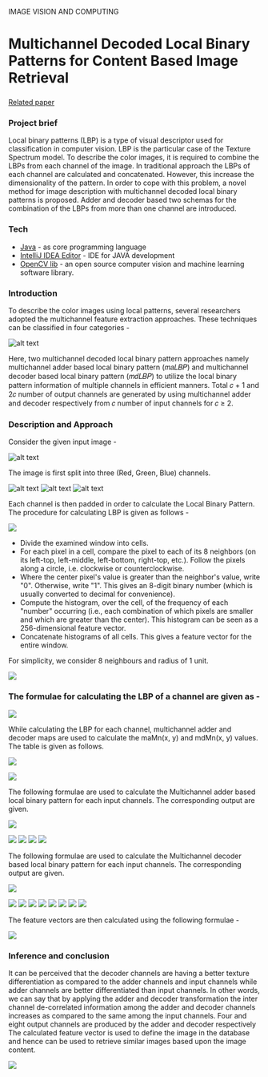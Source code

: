 IMAGE VISION AND COMPUTING

# Multichannel Decoded Local Binary Patterns for Content Based Image Retrieval 

###
[Related paper](http://ieeexplore.ieee.org/document/7486086/?reload=true)

### Project brief
Local binary patterns (LBP) is a type of visual descriptor used for classification in computer vision. LBP is the particular case of the Texture Spectrum model. To describe the color images, it is required to combine the LBPs from each channel of the image. In traditional approach the LBPs of each channel are calculated and concatenated. However, this increase the dimensionality of the pattern. In order to cope with this problem, a novel method for image description with multichannel decoded local binary patterns is proposed. Adder and decoder based two schemas for the combination of the LBPs from more than one channel are introduced.
				
### Tech

* [Java](http://www.oracle.com/technetwork/java/javase/overview/java8-2100321.html) -  as core programming language
* [IntelliJ IDEA Editor](https://www.jetbrains.com/idea/) - IDE for JAVA development
* [OpenCV lib](http://docs.opencv.org/2.4/doc/tutorials/introduction/desktop_java/java_dev_intro.html) - an open source computer vision and machine learning software library.


### Introduction

To describe the color images using local patterns, several researchers adopted the multichannel feature extraction approaches. These techniques can be classified in four categories - 
 
![alt text](https://www.dropbox.com/s/0ltagb2vz187dr7/image18.png?dl=1)

Here, two multichannel decoded local binary pattern approaches namely multichannel adder based local binary pattern (𝑚𝑎𝐿𝐵𝑃) and multichannel decoder based local binary pattern (𝑚𝑑𝐿𝐵𝑃) to utilize the local binary pattern information of multiple channels in efficient manners. Total 𝑐 + 1 and 2𝑐 number of output channels are generated by using multichannel adder and decoder respectively from 𝑐 number of input channels for 𝑐 ≥ 2. 


### Description and Approach

Consider the given input image - 

![alt text](https://www.dropbox.com/s/sgaw1w2h5mj8ac2/image6.jpg?dl=1)

The image is first split into three (Red, Green, Blue) channels.
    
![alt text](https://www.dropbox.com/s/w4cgblsz8hka20r/image1.jpg?dl=1)      ![alt text](https://www.dropbox.com/s/dis7wnf9lioapp2/image14.jpg?dl=1)       ![alt text](https://www.dropbox.com/s/714u9yls34gm111/image23.jpg?dl=1)

Each channel is then padded in order to calculate the Local Binary Pattern. The procedure for calculating LBP is given as follows -

![](https://www.dropbox.com/s/moebl416rpo36z1/image9.png?dl=1)
 

- Divide the examined window into cells.
- For each pixel in a cell, compare the pixel to each of its 8 neighbors (on its left-top, left-middle, left-bottom, right-top, etc.). Follow the pixels along a circle, i.e. clockwise or counterclockwise.
- Where the center pixel's value is greater than the neighbor's value, write "0". Otherwise, write "1". This gives an 8-digit binary number (which is usually converted to decimal for convenience).
- Compute the histogram, over the cell, of the frequency of each "number" occurring (i.e., each combination of which pixels are smaller and which are greater than the center). This histogram can be seen as a 256-dimensional feature vector.
- Concatenate histograms of all cells. This gives a feature vector for the entire window.

For simplicity, we consider 8 neighbours and radius of 1 unit.

![](https://www.dropbox.com/s/jspfupgezsk6eqv/image8.png?dl=1)

### The formulae for calculating the LBP of a channel are given as  -

![](https://www.dropbox.com/s/lynsmn0dqxykuv4/image22.png?dl=1)

While calculating the LBP for each channel, multichannel adder and decoder maps are used to calculate the maMn(x, y) and mdMn(x, y) values. The table is given as follows.

![](https://www.dropbox.com/s/1qoik5e9fgfrpsg/image24.png?dl=1)


![](https://www.dropbox.com/s/lb2u1dsftsq3opi/image10.png?dl=1)



		 	 	 		
The following formulae are used to calculate the Multichannel adder based local binary pattern for each input channels. The corresponding output are given.


![](https://www.dropbox.com/s/eba17e8v05lgd7r/image5.png?dl=1)

![](https://www.dropbox.com/s/bkidmvzaqd8uclj/image19.jpg?dl=1) ![](https://www.dropbox.com/s/nrtpl3frrym79c4/image20.jpg?dl=1)
![](https://www.dropbox.com/s/2fztul5irt3qdlm/image15.jpg?dl=1) ![](https://www.dropbox.com/s/zzwkmaitnkf8aaj/image7.jpg?dl=1)


The following formulae are used to calculate the Multichannel decoder based local binary pattern for each input channels. The corresponding output are given.


![](https://www.dropbox.com/s/vqd28gh1gcff2bp/image21.png?dl=1)

![](https://www.dropbox.com/s/l9140askcojm8tg/image26.jpg?dl=1) ![](https://www.dropbox.com/s/la92b3bce6zxqwl/image17.jpg?dl=1) ![](https://www.dropbox.com/s/0kixazdwk3iz35a/image4.jpg?dl=1) ![](https://www.dropbox.com/s/ibxzhqpnw4fkfqq/image2.jpg?dl=1) ![](https://www.dropbox.com/s/qofutgf0dmw11a3/image3.jpg?dl=1) ![](https://www.dropbox.com/s/uwgpjz00egt34a7/image13.jpg?dl=1) ![](https://www.dropbox.com/s/kxp0jorckmb8s1n/image25.jpg?dl=1) ![](https://www.dropbox.com/s/wmlrkbrhxbkfk4p/image16.jpg?dl=1)

The feature vectors are then calculated using the following formulae - 

![](https://www.dropbox.com/s/dc9vnnumy1xga5c/image11.png?dl=1)



### Inference and conclusion
			
It can be perceived that the decoder channels are having a better texture differentiation as compared to the adder channels and input channels while adder channels are better differentiated than input channels. In other words, we can say that by applying the adder and decoder transformation the inter channel de-correlated information among the adder and decoder channels increases as compared to the same among the input channels. Four and eight output channels are produced by the adder and decoder respectively 
The calculated feature vector is used to define the image in the database and hence can be used to retrieve similar images based upon the image content.

![](https://www.dropbox.com/s/7nfg2p4ytxqci8r/image12.png?dl=1)

###
###
###

